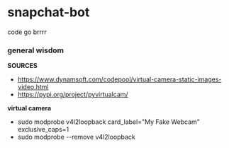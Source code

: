 # snapchat-bot
code go brrrr



### general wisdom

**SOURCES**

- https://www.dynamsoft.com/codepool/virtual-camera-static-images-video.html
- https://pypi.org/project/pyvirtualcam/ 


**virtual camera**

- sudo modprobe v4l2loopback card_label="My Fake Webcam" exclusive_caps=1
- sudo modprobe --remove v4l2loopback
